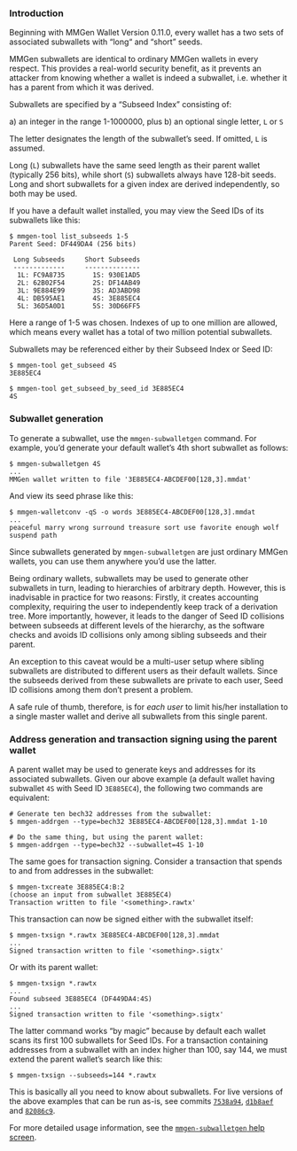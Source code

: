 ### Introduction

Beginning with MMGen Wallet Version 0.11.0, every wallet has a two sets of
associated subwallets with “long“ and “short” seeds.

MMGen subwallets are identical to ordinary MMGen wallets in every respect.
This provides a real-world security benefit, as it prevents an attacker from
knowing whether a wallet is indeed a subwallet, i.e. whether it has a parent
from which it was derived. 

Subwallets are specified by a “Subseed Index” consisting of:

  a) an integer in the range 1-1000000, plus
  b) an optional single letter, `L` or `S`

The letter designates the length of the subwallet’s seed.  If omitted, `L` is
assumed.

Long (`L`) subwallets have the same seed length as their parent wallet
(typically 256 bits), while short (`S`) subwallets always have 128-bit seeds.
Long and short subwallets for a given index are derived independently, so both
may be used.

If you have a default wallet installed, you may view the Seed IDs of its
subwallets like this:

```text
$ mmgen-tool list_subseeds 1-5
Parent Seed: DF449DA4 (256 bits)

 Long Subseeds     Short Subseeds
 -------------     --------------
  1L: FC9A8735       1S: 930E1AD5
  2L: 62B02F54       2S: DF14AB49
  3L: 9E884E99       3S: AD3ABD98
  4L: DB595AE1       4S: 3E885EC4
  5L: 36D5A0D1       5S: 30D66FF5
```

Here a range of 1-5 was chosen.  Indexes of up to one million are allowed, which
means every wallet has a total of two million potential subwallets.

Subwallets may be referenced either by their Subseed Index or Seed ID:

```text
$ mmgen-tool get_subseed 4S
3E885EC4

$ mmgen-tool get_subseed_by_seed_id 3E885EC4
4S
```

### Subwallet generation

To generate a subwallet, use the `mmgen-subwalletgen` command.  For example,
you’d generate your default wallet’s 4th short subwallet as follows:

```text
$ mmgen-subwalletgen 4S
...
MMGen wallet written to file '3E885EC4-ABCDEF00[128,3].mmdat'
```

And view its seed phrase like this:

```text
$ mmgen-walletconv -qS -o words 3E885EC4-ABCDEF00[128,3].mmdat
...
peaceful marry wrong surround treasure sort use favorite enough wolf suspend path
```

Since subwallets generated by `mmgen-subwalletgen` are just ordinary MMGen
wallets, you can use them anywhere you’d use the latter.

Being ordinary wallets, subwallets may be used to generate other subwallets in
turn, leading to hierarchies of arbitrary depth.  However, this is inadvisable
in practice for two reasons:  Firstly, it creates accounting complexity,
requiring the user to independently keep track of a derivation tree.  More
importantly, however, it leads to the danger of Seed ID collisions between
subseeds at different levels of the hierarchy, as the software checks and avoids
ID collisions only among sibling subseeds and their parent.

An exception to this caveat would be a multi-user setup where sibling subwallets
are distributed to different users as their default wallets.  Since the subseeds
derived from these subwallets are private to each user, Seed ID collisions among
them don’t present a problem.

A safe rule of thumb, therefore, is for *each user* to limit his/her installation
to a single master wallet and derive all subwallets from this single parent.

### Address generation and transaction signing using the parent wallet

A parent wallet may be used to generate keys and addresses for its associated
subwallets.  Given our above example (a default wallet having subwallet `4S` with
Seed ID `3E885EC4`), the following two commands are equivalent:

```text
# Generate ten bech32 addresses from the subwallet:
$ mmgen-addrgen --type=bech32 3E885EC4-ABCDEF00[128,3].mmdat 1-10

# Do the same thing, but using the parent wallet:
$ mmgen-addrgen --type=bech32 --subwallet=4S 1-10
```

The same goes for transaction signing.  Consider a transaction that spends to
and from addresses in the subwallet:

```text
$ mmgen-txcreate 3E885EC4:B:2
(choose an input from subwallet 3E885EC4)
Transaction written to file '<something>.rawtx'
```

This transaction can now be signed either with the subwallet itself:

```text
$ mmgen-txsign *.rawtx 3E885EC4-ABCDEF00[128,3].mmdat
...
Signed transaction written to file '<something>.sigtx'
```

Or with its parent wallet:

```text
$ mmgen-txsign *.rawtx
...
Found subseed 3E885EC4 (DF449DA4:4S)
...
Signed transaction written to file '<something>.sigtx'
```

The latter command works “by magic” because by default each wallet scans its
first 100 subwallets for Seed IDs.  For a transaction containing addresses from
a subwallet with an index higher than 100, say 144, we must extend the parent
wallet’s search like this:

```text
$ mmgen-txsign --subseeds=144 *.rawtx
```

This is basically all you need to know about subwallets.  For live versions of
the above examples that can be run as-is, see commits [`7538a94`][c1],
[`d1b8aef`][c2] and [`82086c9`][c3].

For more detailed usage information, see the [`mmgen-subwalletgen` help
screen][sh].

[c1]: ../commit/7538a9460e897b9b23d8ac58853c33713334043f
[c2]: ../commit/d1b8aefde6d3a13337cbe3147d9913eb09b6765b
[c3]: ../commit/82086c9936843dc43c1892b672cdf1680763ee84
[sh]: command-help-subwalletgen
